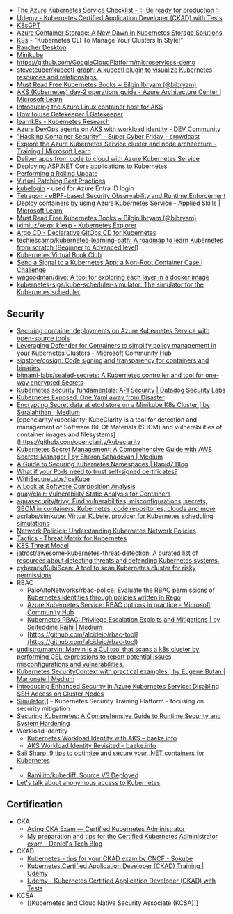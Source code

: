 - [The Azure Kubernetes Service Checklist - ✨ Be ready for production ✨](https://www.the-aks-checklist.com/#section-resource-management)
- [Udemy - Kubernetes Certified Application Developer (CKAD) with Tests](https://www.udemy.com/course/certified-kubernetes-application-developer/)
- [K8sGPT](https://k8sgpt.ai/)
- [Azure Container Storage: A New Dawn in Kubernetes Storage Solutions](https://medium.com/microsoftazure/azure-container-storage-a-new-dawn-in-kubernetes-storage-solutions-5a8f4618dc73)
- [K9s](https://k9scli.io/) - "Kubernetes CLI To Manage Your Clusters In Style!"
- [Rancher Desktop](https://rancherdesktop.io/)
- [Minikube](https://minikube.sigs.k8s.io/docs/)
- https://github.com/GoogleCloudPlatform/microservices-demo
- [steveteuber/kubectl-graph: A kubectl plugin to visualize Kubernetes resources and relationships.](https://github.com/steveteuber/kubectl-graph)
- [Must Read Free Kubernetes Books ~ Bilgin Ibryam (@bibryam)](https://www.ofbizian.com/2020/09/must-read-free-kubernetes-books.html)
- [AKS (Kubernetes) day-2 operations guide - Azure Architecture Center | Microsoft Learn](https://learn.microsoft.com/en-us/azure/architecture/operator-guides/aks/day-2-operations-guide)
- [Introducing the Azure Linux container host for AKS](https://techcommunity.microsoft.com/t5/azure-infrastructure-blog/introducing-the-azure-linux-container-host-for-aks/ba-p/3824101)
- [How to use Gatekeeper | Gatekeeper](https://open-policy-agent.github.io/gatekeeper/website/docs/howto/)
- [learnk8s - Kubernetes Research](https://learnk8s.io/research)
- [Azure DevOps agents on AKS with workload identity - DEV Community](https://dev.to/oskarm93/azure-devops-agents-on-aks-with-workload-identity-113o)
- ["Hacking Container Security" - Super Cyber Friday - crowdcast](https://www.crowdcast.io/c/hacking-container-security)
- [Explore the Azure Kubernetes Service cluster and node architecture - Training | Microsoft Learn](https://learn.microsoft.com/en-gb/training/modules/configure-azure-kubernetes-service/3-kubernetes-clusters)
- [Deliver apps from code to cloud with Azure Kubernetes Service](https://build.microsoft.com/en-US/sessions/64b2f97f-bde6-4d86-aa26-587c60863886?source=sessions)
- [Deploying ASP.NET Core applications to Kubernetes](https://andrewlock.net/series/deploying-asp-net-core-applications-to-kubernetes/)
- [Performing a Rolling Update](https://kubernetes.io/docs/tutorials/kubernetes-basics/update/update-intro/)
- [Virtual Patching Best Practices](https://owasp.org/www-community/Virtual_Patching_Best_Practices)
- [kubelogin](https://github.com/Azure/kubelogin) - used for Azure Entra ID login
- [Tetragon - eBPF-based Security Observability and Runtime Enforcement](https://tetragon.io/)
- [Deploy containers by using Azure Kubernetes Service - Applied Skills | Microsoft Learn](https://learn.microsoft.com/en-us/credentials/applied-skills/deploy-containers-by-using-azure-kubernetes-service/)
- [Must Read Free Kubernetes Books ~ Bilgin Ibryam (@bibryam)](https://www.ofbizian.com/2020/09/must-read-free-kubernetes-books.html)
- [iximiuz/kexp: k'exp - Kubernetes Explorer](https://github.com/iximiuz/kexp)
- [Argo CD - Declarative GitOps CD for Kubernetes](https://argo-cd.readthedocs.io/en/stable/)
- [techiescamp/kubernetes-learning-path: A roadmap to learn Kubernetes from scratch (Beginner to Advanced level)](https://github.com/techiescamp/kubernetes-learning-path)
- [Kubernetes Virtual Book Club](https://community.cncf.io/kubernetes-virtual-book-club/)
- [Send a Signal to a Kubernetes App: a Non-Root Container Case | Challenge](https://www.instapaper.com/read/1664683425)
- [wagoodman/dive: A tool for exploring each layer in a docker image](https://github.com/wagoodman/dive)
- [kubernetes-sigs/kube-scheduler-simulator: The simulator for the Kubernetes scheduler](https://github.com/kubernetes-sigs/kube-scheduler-simulator)
## Security

 - [Securing container deployments on Azure Kubernetes Service with open-source tools](https://build.microsoft.com/en-US/sessions/0301c5a0-34cb-4a5b-ac0f-164b2d4191fa?source=sessions)
- [Leveraging Defender for Containers to simplify policy management in your Kubernetes Clusters - Microsoft Community Hub](https://techcommunity.microsoft.com/t5/microsoft-defender-for-cloud/leveraging-defender-for-containers-to-simplify-policy-management/ba-p/3755757)
- [sigstore/cosign: Code signing and transparency for containers and binaries](https://github.com/sigstore/cosign)
- [bitnami-labs/sealed-secrets: A Kubernetes controller and tool for one-way encrypted Secrets](https://github.com/bitnami-labs/sealed-secrets)
- [Kubernetes security fundamentals: API Security | Datadog Security Labs](https://securitylabs.datadoghq.com/articles/kubernetes-security-fundamentals-part-2/)
- [Kubernetes Exposed: One Yaml away from Disaster](https://blog.aquasec.com/kubernetes-exposed-one-yaml-away-from-disaster)
- [Encrypting Secret data at etcd store on a Minikube K8s Cluster | by Seralahthan | Medium](https://techexpertise.medium.com/encrypting-the-secret-data-at-etcd-store-on-a-minikube-k8s-cluster-2338c68263a5)
- [openclarity/kubeclarity: KubeClarity is a tool for detection and management of Software Bill Of Materials (SBOM) and vulnerabilities of container images and filesystems](https://github.com/openclarity/kubeclarity
- [Kubernetes Secret Management: A Comprehensive Guide with AWS Secrets Manager | by Sharon Sahadevan | Medium](https://sharonsahadevan.medium.com/kubernetes-secret-management-a-comprehensive-guide-with-aws-secrets-manager-bdebbd70d7b1)
- [A Guide to Securing Kubernetes Namespaces | Rapid7 Blog](https://www.rapid7.com/blog/post/2021/04/08/kubernetes-namespaces-are-not-as-secure-as-you-think/)
- [What if your Pods need to trust self-signed certificates?](https://blog.alexellis.io/what-if-your-pods-need-to-trust-self-signed-certificates/)
- [WithSecureLabs/IceKube](https://github.com/WithSecureLabs/IceKube)
- [A Look at Software Composition Analysis](https://blog.doyensec.com/2024/03/14/supplychain.html)
- [quay/clair: Vulnerability Static Analysis for Containers](https://github.com/quay/clair)
- [aquasecurity/trivy: Find vulnerabilities, misconfigurations, secrets, SBOM in containers, Kubernetes, code repositories, clouds and more](https://github.com/aquasecurity/trivy)
- [acrlabs/simkube: Virtual Kubelet provider for Kubernetes scheduling simulations](https://github.com/acrlabs/simkube?utm_source=thenewstack&utm_medium=website&utm_content=inline-mention&utm_campaign=platform)
- [Network Policies: Understanding Kubernetes Network Policies](https://blog.slycreator.com/network-policies-understanding-kubernetes-network-policies)
- [Tactics - Threat Matrix for Kubernetes](https://microsoft.github.io/Threat-Matrix-for-Kubernetes/)
- [K8S Threat Model](https://cloudsecdocs.com/containers/theory/threats/k8s_threat_model/)
- [jatrost/awesome-kubernetes-threat-detection: A curated list of resources about detecting threats and defending Kubernetes systems.](https://github.com/jatrost/awesome-kubernetes-threat-detection)
- [cyberark/KubiScan: A tool to scan Kubernetes cluster for risky permissions](https://github.com/cyberark/KubiScan)
- RBAC
	- [PaloAltoNetworks/rbac-police: Evaluate the RBAC permissions of Kubernetes identities through policies written in Rego](https://github.com/PaloAltoNetworks/rbac-police)
	- [Azure Kubernetes Service: RBAC options in practice - Microsoft Community Hub](https://techcommunity.microsoft.com/t5/fasttrack-for-azure/azure-kubernetes-service-rbac-options-in-practice/ba-p/3684275)
	- [Kubernetes RBAC: Privilege Escalation Exploits and Mitigations | by Seifeddine Rajhi | Medium](https://medium.com/@seifeddinerajhi/kubernetes-rbac-privilege-escalation-exploits-and-mitigations-26c07629eeab)
	- [https://github.com/alcideio/rbac-tool](https://github.com/alcideio/rbac-tool)
- [undistro/marvin: Marvin is a CLI tool that scans a k8s cluster by performing CEL expressions to report potential issues, misconfigurations and vulnerabilities.](https://github.com/undistro/marvin)
- [Kubernetes SecurityContext with practical examples | by Eugene Butan | Marionete | Medium](https://medium.com/marionete/kubernetes-securitycontext-with-practical-examples-67d890558d11)
- [Introducing Enhanced Security in Azure Kubernetes Service: Disabling SSH Access on Cluster Nodes](https://pixelrobots.co.uk/2024/02/introducing-enhanced-security-in-azure-kubernetes-service-disabling-ssh-access-on-cluster-nodes/)
- [Simulator](https://github.com/controlplaneio/simulator)[] - Kubernetes Security Training Platform - focusing on security mitigation
- [Securing Kubernetes: A Comprehensive Guide to Runtime Security and System Hardening](https://www.instapaper.com/read/1667363945)
- Workload Identity
	- [Kubernetes Workload Identity with AKS – baeke.info](https://blog.baeke.info/2022/01/31/kubernetes-workload-identity-with-aks/)
	- [AKS Workload Identity Revisited – baeke.info](https://blog.baeke.info/2022/11/24/aks-workload-identity-revisited/)
- [Sail Sharp, 9 tips to optimize and secure your .NET containers for Kubernetes](https://medium.com/google-cloud/sail-sharp-8-tips-to-optimize-and-secure-your-net-containers-for-kubernetes-c68ba253844a)
- - [Ramilito/kubediff: Source VS Deployed](https://github.com/Ramilito/kubediff)
- [Let's talk about anonymous access to Kubernetes](https://raesene.github.io/blog/2023/03/18/lets-talk-about-anonymous-access-to-Kubernetes/)
## Certification

- CKA
	- [Acing CKA Exam — Certified Kubernetes Administrator](https://kanger.dev/cka-exam-certified-kubernetes-administrator/)
	- [My preparation and tips for the Certified Kubernetes Administrator exam - Daniel's Tech Blog](https://www.danielstechblog.io/my-preparation-and-tips-for-the-certified-kubernetes-administrator-exam/)
- CKAD
	- [Kubernetes - tips for your CKAD exam by CNCF - Sokube](https://www.sokube.io/blog/kubernetes-tips-for-your-ckad-exam-by-cncf)
	- [Kubernetes Certified Application Developer (CKAD) Training | Udemy](https://www.udemy.com/course/certified-kubernetes-application-developer/)
	- [Udemy - Kubernetes Certified Application Developer (CKAD) with Tests](https://www.udemy.com/course/certified-kubernetes-application-developer/)
- KCSA
	- [[Kubernetes and Cloud Native Security Associate (KCSA)]]